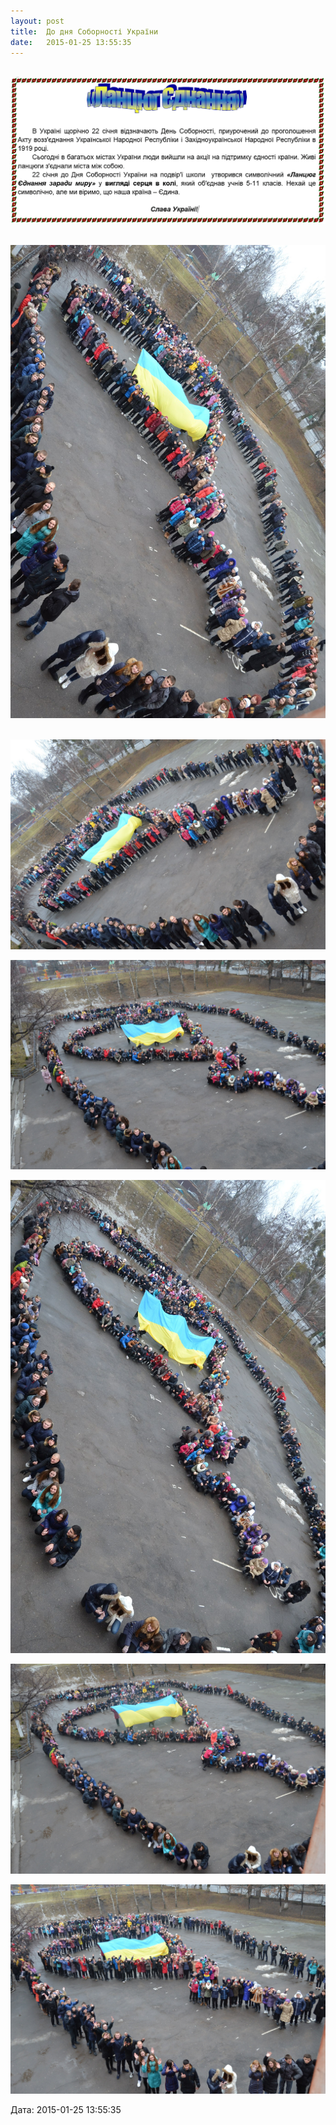 ```yaml
---
layout: post
title:  До дня Соборності України
date:   2015-01-25 13:55:35
---
```

 ![](/assets/tiger-1422186911.png)

 ![](/assets/tiger-1422089124.jpg)

 ![](/assets/tiger-1422089182.jpg)

![](/assets/tiger-1422089219.jpg)

![](/assets/tiger-1422113026.jpg)

![](/assets/tiger-1422113083.jpg)

![](/assets/tiger-1422113146.jpg)  

  
Дата: 2015-01-25 13:55:35
